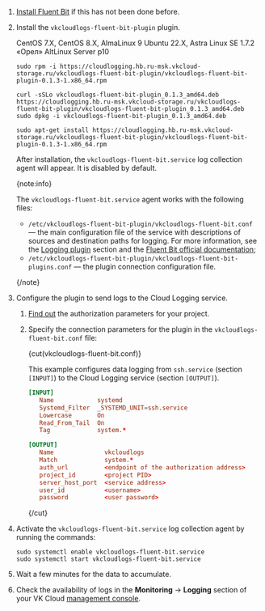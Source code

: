 1. [Install Fluent Bit](../../quick-start) if this has not been done before.
1. Install the `vkcloudlogs-fluent-bit-plugin` plugin.

   <tabs>
   <tablist>
   <tab>CentOS 7.X, CentOS 8.X, AlmaLinux 9</tab>
   <tab>Ubuntu 22.X, Astra Linux SE 1.7.2 «Орел»</tab>
   <tab>AltLinux Server p10</tab>
   </tablist>
   <tabpanel>

   ```console
   sudo rpm -i https://cloudlogging.hb.ru-msk.vkcloud-storage.ru/vkcloudlogs-fluent-bit-plugin/vkcloudlogs-fluent-bit-plugin-0.1.3-1.x86_64.rpm
   ```

   </tabpanel>
   <tabpanel>

   ```console
   curl -sSLo vkcloudlogs-fluent-bit-plugin_0.1.3_amd64.deb https://cloudlogging.hb.ru-msk.vkcloud-storage.ru/vkcloudlogs-fluent-bit-plugin/vkcloudlogs-fluent-bit-plugin_0.1.3_amd64.deb
   sudo dpkg -i vkcloudlogs-fluent-bit-plugin_0.1.3_amd64.deb
   ```

   </tabpanel>
   <tabpanel>

   ```console
   sudo apt-get install https://cloudlogging.hb.ru-msk.vkcloud-storage.ru/vkcloudlogs-fluent-bit-plugin/vkcloudlogs-fluent-bit-plugin-0.1.3-1.x86_64.rpm
   ```

   </tabpanel>
   </tabs>

   After installation, the `vkcloudlogs-fluent-bit.service` log collection agent will appear. It is disabled by default.

   {note:info}

   The `vkcloudlogs-fluent-bit.service` agent works with the following files:

   - `/etc/vkcloudlogs-fluent-bit-plugin/vkcloudlogs-fluent-bit.conf` — the main configuration file of the service with descriptions of sources and destination paths for logging. For more information, see the [Logging plugin](../../concepts/logging-plugin) section and the [Fluent Bit official documentation](https://docs.fluentbit.io/manual/administration/configuring-fluent-bit/classic-mode);
   - `/etc/vkcloudlogs-fluent-bit-plugin/vkcloudlogs-fluent-bit-plugins.conf` — the plugin connection configuration file.

   {/note}

1. Configure the plugin to send logs to the Cloud Logging service.

   1. [Find out](../../concepts/logging-plugin#auth_parameters) the authorization parameters for your project.
   1. Specify the connection parameters for the plugin in the `vkcloudlogs-fluent-bit.conf` file:

      {cut(vkcloudlogs-fluent-bit.conf)}

      This example configures data logging from `ssh.service` (section `[INPUT]`) to the Cloud Logging service (section `[OUTPUT]`).

      ```conf
      [INPUT]
         Name            systemd
         Systemd_Filter  _SYSTEMD_UNIT=ssh.service
         Lowercase       On
         Read_From_Tail  On
         Tag             system.*

      [OUTPUT]
         Name              vkcloudlogs
         Match             system.*
         auth_url          <endpoint of the authorization address>
         project_id        <project PID>
         server_host_port  <service address>
         user_id           <username>
         password          <user password>
      ```

      {/cut}

1. Activate the `vkcloudlogs-fluent-bit.service` log collection agent by running the commands:

   ```console
   sudo systemctl enable vkcloudlogs-fluent-bit.service
   sudo systemctl start vkcloudlogs-fluent-bit.service
   ```

1. Wait a few minutes for the data to accumulate.
1. Check the availability of logs in the **Monitoring** → **Logging** section of your VK Cloud [management console](https://msk.cloud.vk.com/app/en/services/monitoring/logging).
